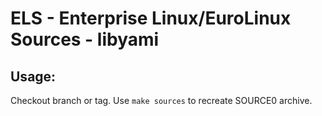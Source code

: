 # ELS - Enterprise Linux/EuroLinux Sources - libyami
 
## Usage:
  Checkout branch or tag. Use `make sources` to recreate  SOURCE0 archive.
